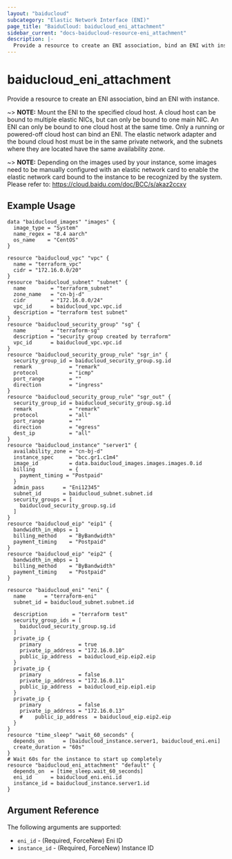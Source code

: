 ```yaml
---
layout: "baiducloud"
subcategory: "Elastic Network Interface (ENI)"
page_title: "BaiduCloud: baiducloud_eni_attachment"
sidebar_current: "docs-baiducloud-resource-eni_attachment"
description: |-
  Provide a resource to create an ENI association, bind an ENI with instance.
---
```


# baiducloud_eni_attachment

Provide a resource to create an ENI association, bind an ENI with instance.

~> **NOTE:**
Mount the ENI to the specified cloud host.
A cloud host can be bound to multiple elastic NICs, but can only be bound to one main NIC.
An ENI can only be bound to one cloud host at the same time.
Only a running or powered-off cloud host can bind an ENI.
The elastic network adapter and the bound cloud host must be in the same private network, and the subnets where they are located have the same availability zone.

~> **NOTE:** Depending on the images used by your instance, some images need to be manually configured with an elastic network card to enable the elastic network card bound to the instance to be recognized by the system.
Please refer to: https://cloud.baidu.com/doc/BCC/s/akaz2ccxy

## Example Usage

```hcl
data "baiducloud_images" "images" {
  image_type = "System"
  name_regex = "8.4 aarch"
  os_name    = "CentOS"
}

resource "baiducloud_vpc" "vpc" {
  name = "terraform_vpc"
  cidr = "172.16.0.0/20"
}
resource "baiducloud_subnet" "subnet" {
  name        = "terraform_subnet"
  zone_name   = "cn-bj-d"
  cidr        = "172.16.0.0/24"
  vpc_id      = baiducloud_vpc.vpc.id
  description = "terraform test subnet"
}
resource "baiducloud_security_group" "sg" {
  name        = "terraform-sg"
  description = "security group created by terraform"
  vpc_id      = baiducloud_vpc.vpc.id
}
resource "baiducloud_security_group_rule" "sgr_in" {
  security_group_id = baiducloud_security_group.sg.id
  remark            = "remark"
  protocol          = "icmp"
  port_range        = ""
  direction         = "ingress"
}
resource "baiducloud_security_group_rule" "sgr_out" {
  security_group_id = baiducloud_security_group.sg.id
  remark            = "remark"
  protocol          = "all"
  port_range        = ""
  direction         = "egress"
  dest_ip           = "all"
}
resource "baiducloud_instance" "server1" {
  availability_zone = "cn-bj-d"
  instance_spec     = "bcc.gr1.c1m4"
  image_id          = data.baiducloud_images.images.images.0.id
  billing           = {
    payment_timing = "Postpaid"
  }
  admin_pass      = "Eni12345"
  subnet_id       = baiducloud_subnet.subnet.id
  security_groups = [
    baiducloud_security_group.sg.id
  ]
}
resource "baiducloud_eip" "eip1" {
  bandwidth_in_mbps = 1
  billing_method    = "ByBandwidth"
  payment_timing    = "Postpaid"
}
resource "baiducloud_eip" "eip2" {
  bandwidth_in_mbps = 1
  billing_method    = "ByBandwidth"
  payment_timing    = "Postpaid"
}

resource "baiducloud_eni" "eni" {
  name      = "terraform-eni"
  subnet_id = baiducloud_subnet.subnet.id

  description        = "terraform test"
  security_group_ids = [
    baiducloud_security_group.sg.id
  ]
  private_ip {
    primary            = true
    private_ip_address = "172.16.0.10"
    public_ip_address  = baiducloud_eip.eip2.eip
  }
  private_ip {
    primary            = false
    private_ip_address = "172.16.0.11"
    public_ip_address  = baiducloud_eip.eip1.eip
  }
  private_ip {
    primary            = false
    private_ip_address = "172.16.0.13"
    #    public_ip_address  = baiducloud_eip.eip2.eip
  }
}
resource "time_sleep" "wait_60_seconds" {
  depends_on      = [baiducloud_instance.server1, baiducloud_eni.eni]
  create_duration = "60s"
}
# Wait 60s for the instance to start up completely
resource "baiducloud_eni_attachment" "default" {
  depends_on  = [time_sleep.wait_60_seconds]
  eni_id      = baiducloud_eni.eni.id
  instance_id = baiducloud_instance.server1.id
}
```

## Argument Reference

The following arguments are supported:

* `eni_id` - (Required, ForceNew) Eni ID
* `instance_id` - (Required, ForceNew) Instance ID


